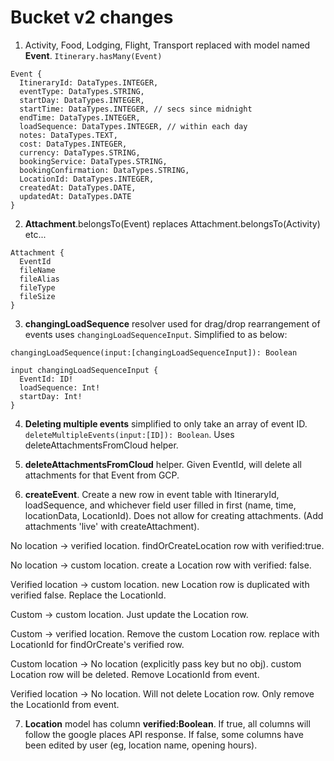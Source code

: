 # Bucket v2 changes
1. Activity, Food, Lodging, Flight, Transport replaced with model named __Event__. `Itinerary.hasMany(Event)`

  ```
  Event {
    ItineraryId: DataTypes.INTEGER,
    eventType: DataTypes.STRING,
    startDay: DataTypes.INTEGER,
    startTime: DataTypes.INTEGER, // secs since midnight
    endTime: DataTypes.INTEGER,
    loadSequence: DataTypes.INTEGER, // within each day
    notes: DataTypes.TEXT,
    cost: DataTypes.INTEGER,
    currency: DataTypes.STRING,
    bookingService: DataTypes.STRING,
    bookingConfirmation: DataTypes.STRING,
    LocationId: DataTypes.INTEGER,
    createdAt: DataTypes.DATE,
    updatedAt: DataTypes.DATE
  }
  ```
2. __Attachment__.belongsTo(Event) replaces Attachment.belongsTo(Activity) etc...

  ```
  Attachment {
    EventId
    fileName
    fileAlias
    fileType
    fileSize
  }
  ```
3. __changingLoadSequence__ resolver used for drag/drop rearrangement of events uses `changingLoadSequenceInput`. Simplified to as below:

  ```
  changingLoadSequence(input:[changingLoadSequenceInput]): Boolean

  input changingLoadSequenceInput {
    EventId: ID!
    loadSequence: Int!
    startDay: Int!
  }  
  ```
4. __Deleting multiple events__ simplified to only take an array of event ID. `deleteMultipleEvents(input:[ID]): Boolean`. Uses deleteAttachmentsFromCloud helper.

5. __deleteAttachmentsFromCloud__ helper. Given EventId, will delete all attachments for that Event from GCP.

6. __createEvent__. Create a new row in event table with ItineraryId, loadSequence, and whichever field user filled in first (name, time, locationData, LocationId). Does not allow for creating attachments. (Add attachments 'live' with createAttachment).

  No location -> verified location. findOrCreateLocation row with verified:true.

  No location -> custom location. create a Location row with verified: false.

  Verified location -> custom location. new Location row is duplicated with verified false. Replace the LocationId.

  Custom -> custom location. Just update the Location row.

  Custom -> verified location. Remove the custom Location row. replace with LocationId for findOrCreate's verified row.

  Custom location -> No location (explicitly pass key but no obj). custom Location row will be deleted. Remove LocationId from event.

  Verified location -> No location. Will not delete Location row. Only remove the LocationId from event.

7. __Location__ model has column __verified:Boolean__. If true, all columns will follow the google places API response. If false, some columns have been edited by user (eg, location name, opening hours).
